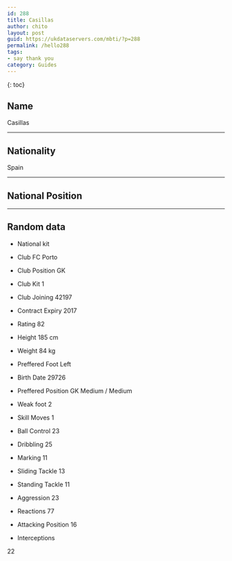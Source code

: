 ```yaml
---
id: 288
title: Casillas
author: chito
layout: post
guid: https://ukdataservers.com/mbti/?p=288
permalink: /hello288
tags:
- say thank you
category: Guides
---
```



{: toc}

## Name  
Casillas 

* * *

## Nationality  
Spain 

* * *

## National Position 

* * *

## Random data 

  * National kit 
  * Club 
FC Porto 

  * Club Position 
GK 

  * Club Kit 
1 

  * Club Joining 
42197 

  * Contract Expiry 
2017 

  * Rating 
82 

  * Height 
185 cm 

  * Weight 
84 kg 

  * Preffered Foot 
Left 

  * Birth Date 
29726 

  * Preffered Position 
GK Medium / Medium 

  * Weak foot 
2 

  * Skill Moves 
1 

  * Ball Control 
23 

  * Dribbling 
25 

  * Marking 
11 

  * Sliding Tackle 
13 

  * Standing Tackle 
11 

  * Aggression 
23 

  * Reactions 
77 

  * Attacking Position 
16 

  * Interceptions 

22